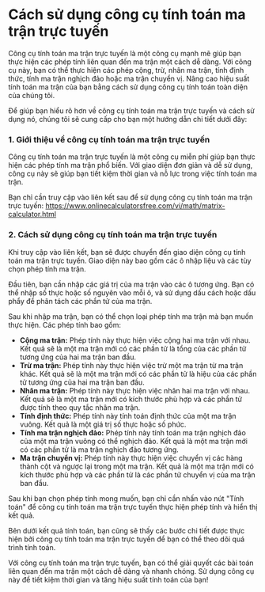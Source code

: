 Cách sử dụng công cụ tính toán ma trận trực tuyến
=================================================

Công cụ tính toán ma trận trực tuyến là một công cụ mạnh mẽ giúp bạn thực hiện các phép tính liên quan đến ma trận một cách dễ dàng. Với công cụ này, bạn có thể thực hiện các phép cộng, trừ, nhân ma trận, tính định thức, tính ma trận nghịch đảo hoặc ma trận chuyển vị. Nâng cao hiệu suất tính toán ma trận của bạn bằng cách sử dụng công cụ tính toán toàn diện của chúng tôi.

Để giúp bạn hiểu rõ hơn về công cụ tính toán ma trận trực tuyến và cách sử dụng nó, chúng tôi sẽ cung cấp cho bạn một hướng dẫn chi tiết dưới đây:

### 1. Giới thiệu về công cụ tính toán ma trận trực tuyến

Công cụ tính toán ma trận trực tuyến là một công cụ miễn phí giúp bạn thực hiện các phép tính ma trận phổ biến. Với giao diện đơn giản và dễ sử dụng, công cụ này sẽ giúp bạn tiết kiệm thời gian và nỗ lực trong việc tính toán ma trận.

Bạn chỉ cần truy cập vào liên kết sau để sử dụng công cụ tính toán ma trận trực tuyến: <https://www.onlinecalculatorsfree.com/vi/math/matrix-calculator.html>

### 2. Cách sử dụng công cụ tính toán ma trận trực tuyến

Khi truy cập vào liên kết, bạn sẽ được chuyển đến giao diện công cụ tính toán ma trận trực tuyến. Giao diện này bao gồm các ô nhập liệu và các tùy chọn phép tính ma trận.

Đầu tiên, bạn cần nhập các giá trị của ma trận vào các ô tương ứng. Bạn có thể nhập số thực hoặc số nguyên vào mỗi ô, và sử dụng dấu cách hoặc dấu phẩy để phân tách các phần tử của ma trận.

Sau khi nhập ma trận, bạn có thể chọn loại phép tính ma trận mà bạn muốn thực hiện. Các phép tính bao gồm:

- **Cộng ma trận:** Phép tính này thực hiện việc cộng hai ma trận với nhau. Kết quả sẽ là một ma trận mới có các phần tử là tổng của các phần tử tương ứng của hai ma trận ban đầu.
- **Trừ ma trận:** Phép tính này thực hiện việc trừ một ma trận từ ma trận khác. Kết quả sẽ là một ma trận mới có các phần tử là hiệu của các phần tử tương ứng của hai ma trận ban đầu.
- **Nhân ma trận:** Phép tính này thực hiện việc nhân hai ma trận với nhau. Kết quả sẽ là một ma trận mới có kích thước phù hợp và các phần tử được tính theo quy tắc nhân ma trận.
- **Tính định thức:** Phép tính này tính toán định thức của một ma trận vuông. Kết quả là một giá trị số thực hoặc số phức.
- **Tính ma trận nghịch đảo:** Phép tính này tính toán ma trận nghịch đảo của một ma trận vuông có thể nghịch đảo. Kết quả là một ma trận mới có các phần tử là ma trận nghịch đảo tương ứng.
- **Ma trận chuyển vị:** Phép tính này thực hiện việc chuyển vị các hàng thành cột và ngược lại trong một ma trận. Kết quả là một ma trận mới có kích thước phù hợp và các phần tử là các phần tử chuyển vị của ma trận ban đầu.

Sau khi bạn chọn phép tính mong muốn, bạn chỉ cần nhấn vào nút "Tính toán" để công cụ tính toán ma trận trực tuyến thực hiện phép tính và hiển thị kết quả.

Bên dưới kết quả tính toán, bạn cũng sẽ thấy các bước chi tiết được thực hiện bởi công cụ tính toán ma trận trực tuyến để bạn có thể theo dõi quá trình tính toán.

Với công cụ tính toán ma trận trực tuyến, bạn có thể giải quyết các bài toán liên quan đến ma trận một cách dễ dàng và nhanh chóng. Sử dụng công cụ này để tiết kiệm thời gian và tăng hiệu suất tính toán của bạn!